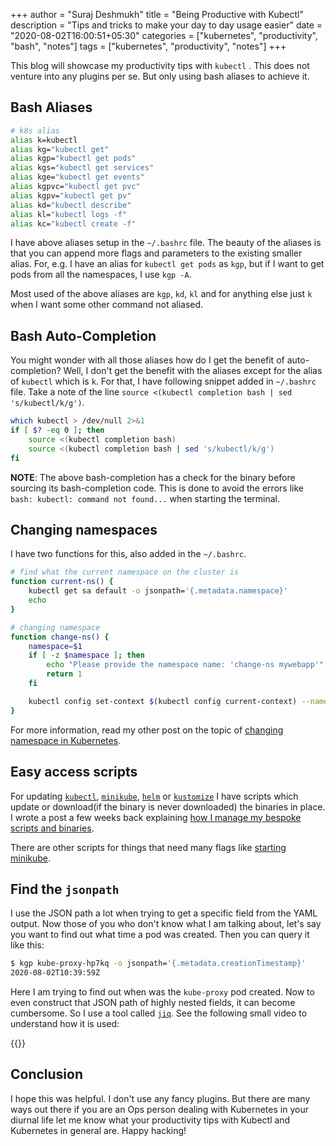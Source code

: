 +++
author = "Suraj Deshmukh"
title = "Being Productive with Kubectl"
description = "Tips and tricks to make your day to day usage easier"
date = "2020-08-02T16:00:51+05:30"
categories = ["kubernetes", "productivity", "bash", "notes"]
tags = ["kubernetes", "productivity", "notes"]
+++

This blog will showcase my productivity tips with `kubectl` . This does not venture into any plugins per se. But only using bash aliases to achieve it.

## Bash Aliases

```bash
# k8s alias
alias k=kubectl
alias kg="kubectl get"
alias kgp="kubectl get pods"
alias kgs="kubectl get services"
alias kge="kubectl get events"
alias kgpvc="kubectl get pvc"
alias kgpv="kubectl get pv"
alias kd="kubectl describe"
alias kl="kubectl logs -f"
alias kc="kubectl create -f"
```

I have above aliases setup in the `~/.bashrc` file. The beauty of the aliases is that you can append more flags and parameters to the existing smaller alias. For, e.g. I have an alias for `kubectl get pods` as `kgp`, but if I want to get pods from all the namespaces, I use `kgp -A`.

Most used of the above aliases are `kgp`, `kd`, `kl` and for anything else just `k` when I want some other command not aliased.

## Bash Auto-Completion

You might wonder with all those aliases how do I get the benefit of auto-completion? Well, I don't get the benefit with the aliases except for the alias of `kubectl` which is `k`. For that, I have following snippet added in `~/.bashrc` file. Take a note of the line `source <(kubectl completion bash | sed 's/kubectl/k/g')`.

```bash
which kubectl > /dev/null 2>&1
if [ $? -eq 0 ]; then
    source <(kubectl completion bash)
    source <(kubectl completion bash | sed 's/kubectl/k/g')
fi
```

**NOTE**: The above bash-completion has a check for the binary before sourcing its bash-completion code. This is done to avoid the errors like `bash: kubectl: command not found...` when starting the terminal.

## Changing namespaces

I have two functions for this, also added in the `~/.bashrc`.

```bash
# find what the current namespace on the cluster is
function current-ns() {
	kubectl get sa default -o jsonpath='{.metadata.namespace}'
	echo
}

# changing namespace
function change-ns() {
    namespace=$1
    if [ -z $namespace ]; then
        echo "Please provide the namespace name: 'change-ns mywebapp'"
        return 1
    fi

    kubectl config set-context $(kubectl config current-context) --namespace $namespace
}
```

For more information, read my other post on the topic of [changing namespace in Kubernetes](https://suraj.io/post/changing-k8s-ns/).

## Easy access scripts

For updating [`kubectl`](https://github.com/surajssd/dotfiles/blob/master/local-bin/update-kubectl.sh), [`minikube`](https://github.com/surajssd/dotfiles/blob/master/local-bin/update-minikube), [`helm`](https://github.com/surajssd/dotfiles/blob/master/local-bin/update-helm) or [`kustomize`](https://github.com/surajssd/dotfiles/blob/master/local-bin/update-kustomize.sh) I have scripts which update or download(if the binary is never downloaded) the binaries in place. I wrote a post a few weeks back explaining [how I manage my bespoke scripts and binaries](https://suraj.io/post/framework-for-scripts-and-binaries/).

There are other scripts for things that need many flags like [starting minikube](https://github.com/surajssd/dotfiles/blob/master/local-bin/start-minikube).

## Find the `jsonpath`

I use the JSON path a lot when trying to get a specific field from the YAML output. Now those of you who don't know what I am talking about, let's say you want to find out what time a pod was created. Then you can query it like this:

```bash
$ kgp kube-proxy-hp7kq -o jsonpath='{.metadata.creationTimestamp}'
2020-08-02T10:39:59Z
```

Here I am trying to find out when was the `kube-proxy` pod created. Now to even construct that JSON path of highly nested fields, it can become cumbersome. So I use a tool called [`jiq`](https://github.com/fiatjaf/jiq). See the following small video to understand how it is used:

{{<youtube MAQN2mcwmu8 >}}

## Conclusion

I hope this was helpful. I don't use any fancy plugins. But there are many ways out there if you are an Ops person dealing with Kubernetes in your diurnal life let me know what your productivity tips with Kubectl and Kubernetes in general are. Happy hacking!
